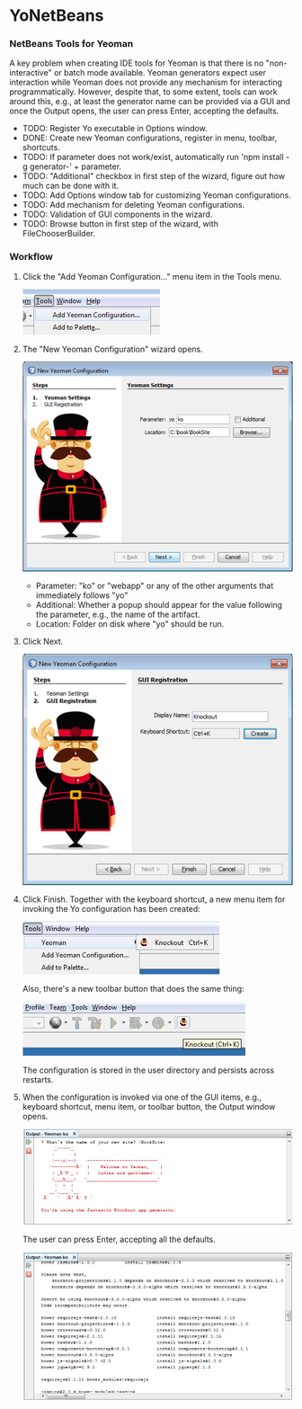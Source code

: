 # YoNetBeans
<h3>NetBeans Tools for Yeoman</h3>

A key problem when creating IDE tools for Yeoman is that there is no "non-interactive" or batch mode available. Yeoman generators expect user interaction while Yeoman does not provide any mechanism for interacting programmatically. However, despite that, to some extent, tools can work around this, e.g., at least the generator name can be provided via a GUI and once the Output opens, the user can press Enter, accepting the defaults.

<ul>
<li>TODO: Register Yo executable in Options window.
<li>DONE: Create new Yeoman configurations, register in menu, toolbar, shortcuts.</li>
<li>TODO: If parameter does not work/exist, automatically run 'npm install -g generator-' + parameter.</li>
<li>TODO: "Additional" checkbox in first step of the wizard, figure out how much can be done with it.</li>
<li>TODO: Add Options window tab for customizing Yeoman configurations.</li>
<li>TODO: Add mechanism for deleting Yeoman configurations.</li>
<li>TODO: Validation of GUI components in the wizard.</li>
<li>TODO: Browse button in first step of the wizard, with FileChooserBuilder.</li>
</ul>

<h3>Workflow</h3>

1. Click the "Add Yeoman Configuration..." menu item in the Tools menu.

   ![Alt text](/screenshots/add-yo-config-menu.png?raw=true "Add Yo configuration")

2. The "New Yeoman Configuration" wizard opens.

   ![Alt text](/screenshots/yoko.png?raw=true "Step 1 of wizard")

   - Parameter: "ko" or "webapp" or any of the other arguments that immediately follows "yo"
   - Additional: Whether a popup should appear for the value following the parameter, e.g., the name of the artifact.
   - Location: Folder on disk where "yo" should be run.

3. Click Next.

   ![Alt text](/screenshots/yoko2.png?raw=true "Step 2 of wizard")

3. Click Finish. Together with the keyboard shortcut, a new menu item for invoking the Yo configuration has been created:

   ![Alt text](/screenshots/menu-yo.png?raw=true "Yo menu")

   Also, there's a new toolbar button that does the same thing:
   
   ![Alt text](/screenshots/toolbar-yo-1.png?raw=true "Yo toolbar")
   
   The configuration is stored in the user directory and persists across restarts.
   
4. When the configuration is invoked via one of the GUI items, e.g., keyboard shortcut, menu item, or toolbar button, the Output window opens. 

   ![Alt text](/screenshots/you-output-1.png?raw=true "Output window 1")

   The user can press Enter, accepting all the defaults. 

   ![Alt text](/screenshots/you-output-2.png?raw=true "Output window 2")
